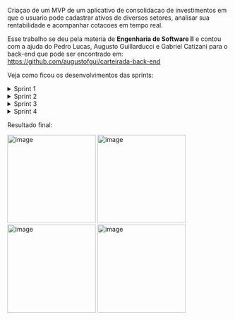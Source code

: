 Criaçao de um MVP de um aplicativo de consolidacao de investimentos em que o usuario pode cadastrar ativos de diversos setores, analisar sua rentabilidade e acompanhar cotacoes em tempo real.

Esse trabalho se deu pela materia de **Engenharia de Software II** e contou com a ajuda do Pedro Lucas, Augusto Guillarducci e Gabriel Catizani para o back-end que pode ser encontrado em: https://github.com/augustofgui/carteirada-back-end

Veja como ficou os desenvolvimentos das sprints:

<details>
  <summary>Sprint 1</summary>
  Inicialmente propomos um mvp e comecamos a modular as sprints de desenvolvimento de acordo com as metodologias ageis mostradas nessa apresentacao:
  
  <p float="left">
    <img width="300" alt="image" src="https://user-images.githubusercontent.com/66230142/191112311-b2e54590-ca4e-48cb-9abc-a4f0083004b6.png">    
    <img width="300" alt="image" src="https://user-images.githubusercontent.com/66230142/191112446-faff5600-4443-4d91-b825-d2a263781f7a.png">
    <img width="300" alt="image" src="https://user-images.githubusercontent.com/66230142/191112513-8c6546bf-9c1a-43f7-8aae-8eac023c8b06.png">
    <img width="300" alt="image" src="https://user-images.githubusercontent.com/66230142/191112655-06da620e-05a4-439f-8eb8-9d2dee7119bd.png">
    <img width="300" alt="image" src="https://user-images.githubusercontent.com/66230142/191112689-9c3fd2e6-91ac-42ae-976a-21081e242c1a.png">
    <img width="300" alt="image" src="https://user-images.githubusercontent.com/66230142/191112720-f808b6ce-812f-46dc-adce-c7c13dfbf964.png">
    <img width="300" alt="image" src="https://user-images.githubusercontent.com/66230142/191112758-1296042a-b37c-4e47-a814-0887e9232348.png">
    <img width="300" alt="image" src="https://user-images.githubusercontent.com/66230142/191112810-0ab84a6a-8374-4210-958c-bac063ea15f9.png">
    <img width="300" alt="image" src="https://user-images.githubusercontent.com/66230142/191112850-2b4a7bb5-73ba-4796-b3f3-a7aef05ce238.png">
    <img width="300" alt="image" src="https://user-images.githubusercontent.com/66230142/191112902-54d82b3c-3087-4632-a2ad-ba9d568d7bc9.png">
    <img width="300" alt="image" src="https://user-images.githubusercontent.com/66230142/191112934-af8fab63-d2b2-473c-91f5-de0f2c2589e0.png">
    <img width="300" alt="image" src="https://user-images.githubusercontent.com/66230142/191112959-78f12cd5-5c42-44e9-9816-2d735d963bbf.png">  
  </p>
</details>

<details>
  <summary>Sprint 2</summary>
  O proposto para a sprint 2 no meu caso seria apresentar uma UI/UX para nosso aplicativo de forma que fosse simples e intuitivo para o usuario utilizar seus recursos. O produto final, tendo em vista que meus conhecimentos de design sao limitados kkkkk foi esse:
  
  
  <p align="center">
    <img width="842" alt="image" src="https://user-images.githubusercontent.com/66230142/191114042-9042a409-de0b-4fea-9e8b-5eec761d1c2a.png">
  </p>
</details>

<details>
  <summary>Sprint 3</summary>
  Aqui comecou a implementacao de fato, onde pudemos contar com o cadastro de usuários, uma tela de login e um cadastro de ativos no nosso app:
  
  <p float="left">
     <img width="300" alt="image" src="https://user-images.githubusercontent.com/66230142/193101220-3e1f191e-5e57-4f5d-a45b-8109b9ae05d6.gif"> 
    <img width="300" alt="image" src="https://user-images.githubusercontent.com/66230142/193101209-98153fde-6561-4bd8-8fbc-605a172c037a.gif"> 
    <img width="300" alt="image" src="https://user-images.githubusercontent.com/66230142/193101229-ca4f1a46-e30c-41b8-bcc8-0642278cdd0c.gif"> 
  </p>
  
  Alem disso pude treinar a utilizacao de tabBarController e conexão com backend atraves do alamofire com componentizacao de alguns itens visuais. Pela primeira vez, com o intuito de aprender novos itens, utilizei um PickerView, ademais fiz a gerência do teclado com os campos utilizando o IQKeyboard do swift em que permite scrollar a tela para ver os campos, troca-los e encerra-los com botoes fornecidos na toolBar do teclado
  
  Para trazer para um âmbito ágil, utilizamos um board kanban com divisao de tarefas:
  
  <p float="left">
     <img width="500" alt="image" src="https://user-images.githubusercontent.com/66230142/193102648-61999f72-58b5-4da8-9377-1df56f60ad1a.png"> 
    <img width="300" alt="image" src="https://user-images.githubusercontent.com/66230142/193102733-44a9fcee-2716-4cf2-96e0-0ebd057f9b95.png"> 
  </p>
</details>

<details>
  <summary>Sprint 4</summary>
  Comecei fazendo a componentizacao dos itens de botao e textField para facilitar a manutencao de código, alem de reduzir algumas redundancias de métodos:
 
  <p float="left">
    <img width="300" alt="image" src="https://user-images.githubusercontent.com/66230142/193374258-acc959e1-870b-4152-a03d-9f7a404e77b2.png">
    <img width="400" alt="image" src="https://user-images.githubusercontent.com/66230142/193374333-b0b71e80-43b0-473e-9866-991ea35aea23.png">
  </p>
  
  Alem disso fiz a utilizacao da autenticacao do firebase e seu realtime database
  Outras coisas que fiz nessa sprint:
  - Reutilizacao dos charts
  - Utilizacao de graficos com o pod Charts no cocoapods
  - Session manager com Firebase
</details>

Resultado final:
<p float="left">
    <img width="200" alt="image"  src="https://user-images.githubusercontent.com/66230142/196527721-aa41cedf-f9a7-49b2-87af-8cbd3154dcad.gif">
    <img width="200" alt="image" src="https://user-images.githubusercontent.com/66230142/196527727-aa261d73-cd69-47f8-a0d0-670446aee67e.gif">
    <img width="200" alt="image" src="https://user-images.githubusercontent.com/66230142/196527733-9808862e-f5fc-4ae2-927a-e53c893569bd.gif">
    <img width="200" alt="image" src="https://user-images.githubusercontent.com/66230142/196527737-2d90f973-1b68-403d-aae4-0b905d6fb425.gif">
  </p>




